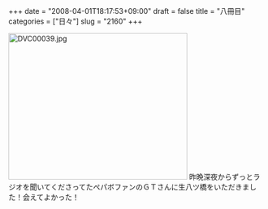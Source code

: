 +++
date = "2008-04-01T18:17:53+09:00"
draft = false
title = "八冊目"
categories = ["日々"]
slug = "2160"
+++

<img alt="DVC00039.jpg" class="pict" height="288" src="http://ieiriblog.img.jugem.jp/20080401_439064.jpg" width="352" />
昨晩深夜からずっとラジオを聞いてくださってたペパボファンのＧＴさんに生八ツ橋をいただきました！会えてよかった！
